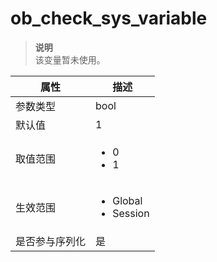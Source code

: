 ob_check_sys_variable 
==========================================


> **说明**<br>
> 该变量暂未使用。
> 

| **属性**  |                                                   **描述**                                                   |
|---------|------------------------------------------------------------------------------------------------------------|
| 参数类型    | bool                                                                                                       |
| 默认值     | 1                                                                                                          |
| 取值范围    | <ul><li>0</li><li>1</li></ul>               |
| 生效范围    | <ul><li>Global</li><li>Session</li></ul>   |
| 是否参与序列化 | 是                                                                                                          |



